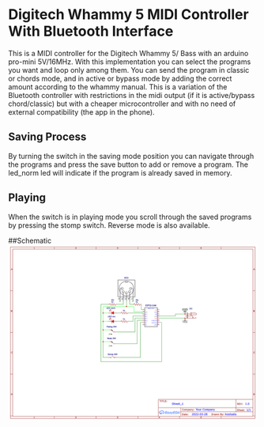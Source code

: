 # Digitech Whammy 5 MIDI Controller With Bluetooth Interface

This is a MIDI controller for the Digitech Whammy 5/ Bass with an arduino pro-mini 5V/16MHz. 
With this implementation you can select the programs you want and loop only among them. You can send the program in classic or chords mode, and in active or bypass mode by adding the correct amount according to the whammy manual. This is a variation of the Bluetooth controller with restrictions in the midi output (if it is active/bypass chord/classic) but with a cheaper microcontroller and with no need of external compatibility (the app in the phone).

## Saving Process

By turning the switch in the saving mode position you can navigate through the programs and press the save button to add or remove a program. The led_norm led will indicate if the program is already saved in memory.

## Playing

When the switch is in playing mode you scroll through the saved programs by pressing the stomp switch. Reverse mode is also available.

##Schematic 
![Example schematic](Images/Schematic.png)
